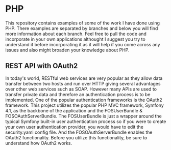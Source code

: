 # PHP
This repository contains examples of some of the work I have done using PHP. There examples are separated by branches and below you will find more information about each branch. Feel free to pull the code and incorporate in your own applications althought I suggest you try to understand it before incorporating it as it will help if you come across any issues and also might broaden your knowledge about PHP.

## REST API with OAuth2
In today's world, RESTful web services are very popular as they allow data transfer between two hosts and run over HTTP giving several advantages over other web services such as SOAP. However many APIs are used to transfer private data and therefore an authentication process is to be implemented. One of the popular authentication frameworks is the OAuth2 framework. This project utilizes the popular PHP MVC framework, Symfony 4.1, as the backbone of the application and the FOSUserBundle & FOSOAuthServerBundle. The FOSUserBundle is just a wrapper around the typical Symfony built-in user authentication process so if you were to create your own user authentication provider, you would have to edit the security.yaml config file. And the FOSOAuthServerBundle enables the OAuth2 functionality. Before you utilize this functionality, be sure to understand how OAuth2 works.

